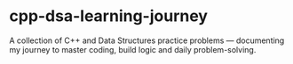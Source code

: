 # cpp-dsa-learning-journey
A collection of C++ and Data Structures practice problems — documenting my journey to master coding, build logic and daily problem-solving.
